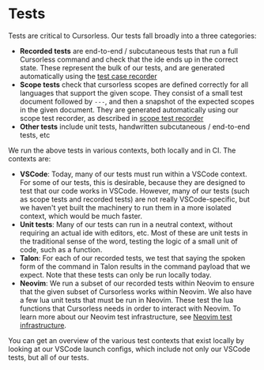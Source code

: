 # Tests

Tests are critical to Cursorless. Our tests fall broadly into a three categories:

- **Recorded tests** are end-to-end / subcutaneous tests that run a full Cursorless command and check that the ide ends up in the correct state. These represent the bulk of our tests, and are generated automatically using the [test case recorder](./test-case-recorder.md)
- **Scope tests** check that cursorless scopes are defined correctly for all languages that support the given scope. They consist of a small test document followed by `---`, and then a snapshot of the expected scopes in the given document. They are generated automatically using our scope test recorder, as described in [scope test recorder](./adding-a-new-scope.md#4-add-tests-for-the-given-scope)
- **Other tests** include unit tests, handwritten subcutaneous / end-to-end tests, etc

We run the above tests in various contexts, both locally and in CI. The contexts are:

- **VSCode**: Today, many of our tests must run within a VSCode context. For some of our tests, this is desirable, because they are designed to test that our code works in VSCode. However, many of our tests (such as scope tests and recorded tests) are not really VSCode-specific, but we haven't yet built the machinery to run them in a more isolated context, which would be much faster.
- **Unit tests**: Many of our tests can run in a neutral context, without requiring an actual ide with editors, etc. Most of these are unit tests in the traditional sense of the word, testing the logic of a small unit of code, such as a function.
- **Talon**: For each of our recorded tests, we test that saying the spoken form of the command in Talon results in the command payload that we expect. Note that these tests can only be run locally today.
- **Neovim**: We run a subset of our recorded tests within Neovim to ensure that the given subset of Cursorless works within Neovim. We also have a few lua unit tests that must be run in Neovim. These test the lua functions that Cursorless needs in order to interact with Neovim. To learn more about our Neovim test infrastructure, see [Neovim test infrastructure](./architecture/neovim-test-infrastructure.md).

You can get an overview of the various test contexts that exist locally by looking at our VSCode launch configs, which include not only our VSCode tests, but all of our tests.
